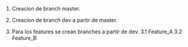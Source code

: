 1. Creacion de branch master.

2. Creacion de branch dev a partir de master.

3. Para los features se crean branches a partir de dev.
	3.1 Feature_A
	3.2 Feature_B
